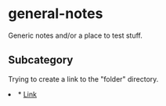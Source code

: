 # general-notes
Generic notes and/or a place to test stuff.

## Subcategory

Trying to create a link to the "folder" directory.
<li>
  *
  <a href="/cracz/general-notes/blob/master/folder/file.txt">Link</a>
</li>
